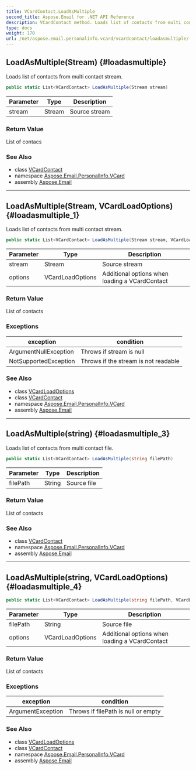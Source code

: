 ```yaml
---
title: VCardContact.LoadAsMultiple
second_title: Aspose.Email for .NET API Reference
description: VCardContact method. Loads list of contacts from multi contact stream
type: docs
weight: 170
url: /net/aspose.email.personalinfo.vcard/vcardcontact/loadasmultiple/
---
```

## LoadAsMultiple(Stream) {#loadasmultiple}

Loads list of contacts from multi contact stream.

```csharp
public static List<VCardContact> LoadAsMultiple(Stream stream)
```

| Parameter | Type | Description |
| --- | --- | --- |
| stream | Stream | Source stream |

### Return Value

List of contacs

### See Also

* class [VCardContact](../)
* namespace [Aspose.Email.PersonalInfo.VCard](../../vcardcontact/)
* assembly [Aspose.Email](../../../)

---

## LoadAsMultiple(Stream, VCardLoadOptions) {#loadasmultiple_1}

Loads list of contacts from multi contact stream.

```csharp
public static List<VCardContact> LoadAsMultiple(Stream stream, VCardLoadOptions options)
```

| Parameter | Type | Description |
| --- | --- | --- |
| stream | Stream | Source stream |
| options | VCardLoadOptions | Additional options when loading a VCardContact |

### Return Value

List of contacts

### Exceptions

| exception | condition |
| --- | --- |
| ArgumentNullException | Throws if stream is null |
| NotSupportedException | Throws if the stream is not readable |

### See Also

* class [VCardLoadOptions](../../vcardloadoptions/)
* class [VCardContact](../)
* namespace [Aspose.Email.PersonalInfo.VCard](../../vcardcontact/)
* assembly [Aspose.Email](../../../)

---

## LoadAsMultiple(string) {#loadasmultiple_3}

Loads list of contacts from multi contact file.

```csharp
public static List<VCardContact> LoadAsMultiple(string filePath)
```

| Parameter | Type | Description |
| --- | --- | --- |
| filePath | String | Source file |

### Return Value

List of contacts

### See Also

* class [VCardContact](../)
* namespace [Aspose.Email.PersonalInfo.VCard](../../vcardcontact/)
* assembly [Aspose.Email](../../../)

---

## LoadAsMultiple(string, VCardLoadOptions) {#loadasmultiple_4}

```csharp
public static List<VCardContact> LoadAsMultiple(string filePath, VCardLoadOptions options)
```

| Parameter | Type | Description |
| --- | --- | --- |
| filePath | String | Source file |
| options | VCardLoadOptions | Additional options when loading a VCardContact |

### Return Value

List of contacts

### Exceptions

| exception | condition |
| --- | --- |
| ArgumentException | Throws if filePath is null or empty |

### See Also

* class [VCardLoadOptions](../../vcardloadoptions/)
* class [VCardContact](../)
* namespace [Aspose.Email.PersonalInfo.VCard](../../vcardcontact/)
* assembly [Aspose.Email](../../../)


